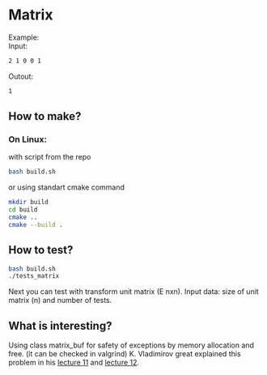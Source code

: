 # Matrix

Example:<br>
Input:
```bash
2 1 0 0 1
```
Outout:
```bash
1
```

## How to make?

### On Linux:

with script from the repo
```bash
bash build.sh
```
or using standart cmake command
```bash
mkdir build
cd build
cmake ..
cmake --build .
```
## How to test?

```bash
bash build.sh
./tests_matrix
```

Next you can test with transform unit matrix (E nxn).
Input data: size of unit matrix (n) and number of tests.



## What is interesting?

Using class matrix_buf for safety of exceptions
by memory allocation and free.
(it can be checked in valgrind)
K. Vladimirov great explained this problem 
in his [lecture 11](https://www.youtube.com/watch?v=P1LcWg6K3WE&list=PL3BR09unfgciJ1_K_E914nohpiOiHnpsK&index=12) and [lecture 12](https://www.youtube.com/watch?v=d0iqsUx_Aow&list=PL3BR09unfgciJ1_K_E914nohpiOiHnpsK&index=13). 
